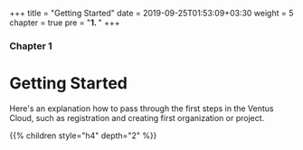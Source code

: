 +++
title = "Getting Started"
date = 2019-09-25T01:53:09+03:30
weight = 5
chapter = true
pre = "<b>1. </b>"
+++
### Chapter 1
# Getting Started
Here's an explanation how to pass through the first steps in the Ventus Cloud, such as registration and creating first organization or project.

{{% children style="h4" depth="2" %}}